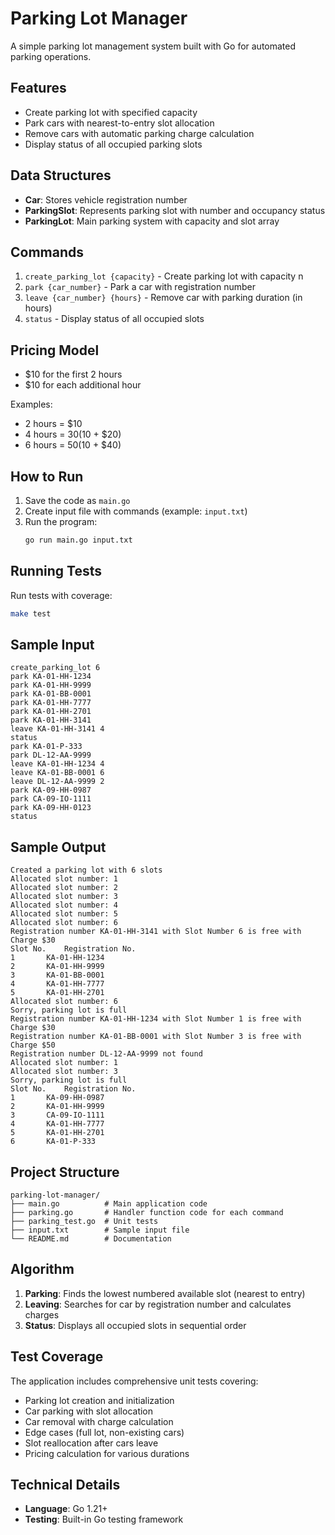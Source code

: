 # Parking Lot Manager

A simple parking lot management system built with Go for automated parking operations.

## Features

- Create parking lot with specified capacity
- Park cars with nearest-to-entry slot allocation
- Remove cars with automatic parking charge calculation
- Display status of all occupied parking slots

## Data Structures

- **Car**: Stores vehicle registration number
- **ParkingSlot**: Represents parking slot with number and occupancy status
- **ParkingLot**: Main parking system with capacity and slot array

## Commands

1. `create_parking_lot {capacity}` - Create parking lot with capacity n
2. `park {car_number}` - Park a car with registration number
3. `leave {car_number} {hours}` - Remove car with parking duration (in hours)
4. `status` - Display status of all occupied slots

## Pricing Model

- $10 for the first 2 hours
- $10 for each additional hour

Examples:
- 2 hours = $10
- 4 hours = $30 ($10 + $20)
- 6 hours = $50 ($10 + $40)

## How to Run

1. Save the code as `main.go`
2. Create input file with commands (example: `input.txt`)
3. Run the program:
   ```bash
   go run main.go input.txt
   ```

## Running Tests

Run tests with coverage:
```bash
make test
```

## Sample Input

```
create_parking_lot 6
park KA-01-HH-1234
park KA-01-HH-9999
park KA-01-BB-0001
park KA-01-HH-7777
park KA-01-HH-2701
park KA-01-HH-3141
leave KA-01-HH-3141 4
status
park KA-01-P-333
park DL-12-AA-9999
leave KA-01-HH-1234 4
leave KA-01-BB-0001 6
leave DL-12-AA-9999 2
park KA-09-HH-0987
park CA-09-IO-1111
park KA-09-HH-0123
status
```

## Sample Output

```
Created a parking lot with 6 slots
Allocated slot number: 1
Allocated slot number: 2
Allocated slot number: 3
Allocated slot number: 4
Allocated slot number: 5
Allocated slot number: 6
Registration number KA-01-HH-3141 with Slot Number 6 is free with Charge $30
Slot No.	Registration No.
1		KA-01-HH-1234
2		KA-01-HH-9999
3		KA-01-BB-0001
4		KA-01-HH-7777
5		KA-01-HH-2701
Allocated slot number: 6
Sorry, parking lot is full
Registration number KA-01-HH-1234 with Slot Number 1 is free with Charge $30
Registration number KA-01-BB-0001 with Slot Number 3 is free with Charge $50
Registration number DL-12-AA-9999 not found
Allocated slot number: 1
Allocated slot number: 3
Sorry, parking lot is full
Slot No.	Registration No.
1		KA-09-HH-0987
2		KA-01-HH-9999
3		CA-09-IO-1111
4		KA-01-HH-7777
5		KA-01-HH-2701
6		KA-01-P-333
```

## Project Structure

```
parking-lot-manager/
├── main.go          # Main application code
├── parking.go       # Handler function code for each command
├── parking_test.go  # Unit tests
├── input.txt        # Sample input file
└── README.md        # Documentation
```

## Algorithm

1. **Parking**: Finds the lowest numbered available slot (nearest to entry)
2. **Leaving**: Searches for car by registration number and calculates charges
3. **Status**: Displays all occupied slots in sequential order

## Test Coverage

The application includes comprehensive unit tests covering:
- Parking lot creation and initialization
- Car parking with slot allocation
- Car removal with charge calculation
- Edge cases (full lot, non-existing cars)
- Slot reallocation after cars leave
- Pricing calculation for various durations

## Technical Details

- **Language**: Go 1.21+
- **Testing**: Built-in Go testing framework